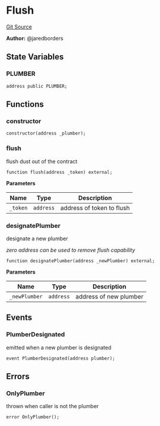 # Flush
[Git Source](https://github.com/moss-eth/zap/blob/061fdc888af929a33bd6199e327f88f4440e3090/src/utils/Flush.sol)

**Author:**
@jaredborders


## State Variables
### PLUMBER

```solidity
address public PLUMBER;
```


## Functions
### constructor


```solidity
constructor(address _plumber);
```

### flush

flush dust out of the contract


```solidity
function flush(address _token) external;
```
**Parameters**

|Name|Type|Description|
|----|----|-----------|
|`_token`|`address`|address of token to flush|


### designatePlumber

designate a new plumber

*zero address can be used to remove flush capability*


```solidity
function designatePlumber(address _newPlumber) external;
```
**Parameters**

|Name|Type|Description|
|----|----|-----------|
|`_newPlumber`|`address`|address of new plumber|


## Events
### PlumberDesignated
emitted when a new plumber is designated


```solidity
event PlumberDesignated(address plumber);
```

## Errors
### OnlyPlumber
thrown when caller is not the plumber


```solidity
error OnlyPlumber();
```

